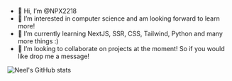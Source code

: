 - 👋 Hi, I’m @NPX2218
- 👀 I’m interested in computer science and am looking forward to learn more!
- 🌱 I’m currently learning NextJS, SSR, CSS, Tailwind, Python and many more things :)
- 💞️ I’m looking to collaborate on projects at the moment! So if you would like drop me a message!

<!---
NPX2218/NPX2218 is a ✨ special ✨ repository because its `README.md` (this file) appears on your GitHub profile.
You can click the Preview link to take a look at your changes.
--->

![Neel's GitHub stats](https://github-readme-stats.vercel.app/api?username=NPX2218&theme=monokai&show_icons=true)
